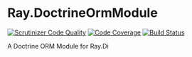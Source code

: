 # Ray.DoctrineOrmModule

[![Scrutinizer Code Quality](https://scrutinizer-ci.com/g/kawanamiyuu/Ray.DoctrineOrmModule/badges/quality-score.png?b=master)](https://scrutinizer-ci.com/g/kawanamiyuu/Ray.DoctrineOrmModule/?branch=master)
[![Code Coverage](https://scrutinizer-ci.com/g/kawanamiyuu/Ray.DoctrineOrmModule/badges/coverage.png?b=master)](https://scrutinizer-ci.com/g/kawanamiyuu/Ray.DoctrineOrmModule/?branch=master)
[![Build Status](https://travis-ci.org/kawanamiyuu/Ray.DoctrineOrmModule.svg?branch=master)](https://travis-ci.org/kawanamiyuu/Ray.DoctrineOrmModule)

A Doctrine ORM Module for Ray.Di
